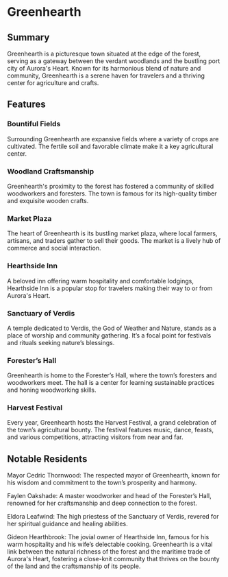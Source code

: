 # Greenhearth

## Summary

Greenhearth is a picturesque town situated at the edge of the forest, serving as a gateway between the verdant woodlands and the bustling port city of Aurora's Heart. Known for its harmonious blend of nature and community, Greenhearth is a serene haven for travelers and a thriving center for agriculture and crafts.

## Features

### Bountiful Fields

Surrounding Greenhearth are expansive fields where a variety of crops are cultivated. The fertile soil and favorable climate make it a key agricultural center.


### Woodland Craftsmanship

Greenhearth's proximity to the forest has fostered a community of skilled woodworkers and foresters. The town is famous for its high-quality timber and exquisite wooden crafts.

### Market Plaza

The heart of Greenhearth is its bustling market plaza, where local farmers, artisans, and traders gather to sell their goods. The market is a lively hub of commerce and social interaction.


### Hearthside Inn

A beloved inn offering warm hospitality and comfortable lodgings, Hearthside Inn is a popular stop for travelers making their way to or from Aurora's Heart.


### Sanctuary of Verdis

A temple dedicated to Verdis, the God of Weather and Nature, stands as a place of worship and community gathering. It’s a focal point for festivals and rituals seeking nature’s blessings.


### Forester’s Hall

Greenhearth is home to the Forester’s Hall, where the town’s foresters and woodworkers meet. The hall is a center for learning sustainable practices and honing woodworking skills.


### Harvest Festival

Every year, Greenhearth hosts the Harvest Festival, a grand celebration of the town’s agricultural bounty. The festival features music, dance, feasts, and various competitions, attracting visitors from near and far.


## Notable Residents

Mayor Cedric Thornwood:
The respected mayor of Greenhearth, known for his wisdom and commitment to the town’s prosperity and harmony.

Faylen Oakshade:
A master woodworker and head of the Forester’s Hall, renowned for her craftsmanship and deep connection to the forest.

Eldora Leafwind:
The high priestess of the Sanctuary of Verdis, revered for her spiritual guidance and healing abilities.

Gideon Hearthbrook:
The jovial owner of Hearthside Inn, famous for his warm hospitality and his wife’s delectable cooking.
Greenhearth is a vital link between the natural richness of the forest and the maritime trade of Aurora's Heart, fostering a close-knit community that thrives on the bounty of the land and the craftsmanship of its people.





